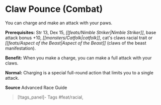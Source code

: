 ﻿---
cssclass: [feats]

---
# Claw Pounce (Combat)

You can charge and make an attack with your paws.

**Prerequisites:** Str 13, Dex 15, _[[feats/Nimble Striker|Nimble Striker]]_, base attack bonus +10, _[[monsters/Catfolk|catfolk]]_, cat's claws racial trait or _[[feats/Aspect of the Beast|Aspect of the Beast]]_ (claws of the beast manifestation).

**Benefit:** When you make a charge, you can make a full attack with your claws.

**Normal:** Charging is a special full-round action that limits you to a single attack.

**Source** Advanced Race Guide
>[!tags_panel]- Tags
> #feat/racial, 